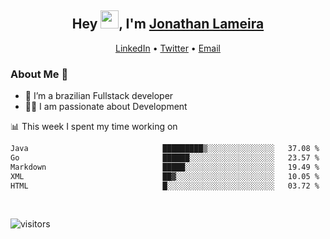 <h2 align="center">Hey <img src="https://github.com/TheDudeThatCode/TheDudeThatCode/blob/master/Assets/Hi.gif" width="29">, I'm <a href="https://www.linkedin.com/in/jonathanlameira/">Jonathan Lameira</a></h2>
<p align="center">
  <a href="https://www.linkedin.com/in/jonathanlameira/">LinkedIn</a> •
  <a href="https://twitter.com/jlameira">Twitter</a> •
  <a href="mailto:jlameira@gmail.com">Email</a>
</p>

### About Me 🚀
- 🌱  I’m a brazilian Fullstack developer</br>
- 👨‍💻  I am passionate about Development</br>

<!-- ![Jonathan Lameira github stats](https://github-readme-stats.vercel.app/api?username=jlameirameli&show_icons=true&hide_border=true)&nbsp;&nbsp; -->

📊 This week I spent my time working on
<!--START_SECTION:waka-->

```txt
Java                              █████████▒░░░░░░░░░░░░░░░   37.08 %
Go                                ██████░░░░░░░░░░░░░░░░░░░   23.57 %
Markdown                          █████░░░░░░░░░░░░░░░░░░░░   19.49 %
XML                               ██▓░░░░░░░░░░░░░░░░░░░░░░   10.05 %
HTML                              █░░░░░░░░░░░░░░░░░░░░░░░░   03.72 %
```

<!--END_SECTION:waka-->

<br />

![visitors](https://visitor-badge.laobi.icu/badge?page_id=jlameira.jlameira)

